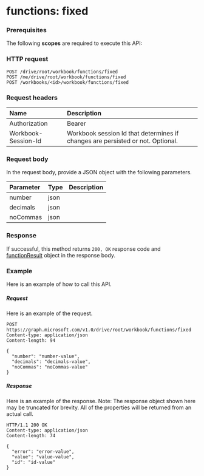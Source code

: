 # functions: fixed


### Prerequisites
The following **scopes** are required to execute this API: 
### HTTP request
<!-- { "blockType": "ignored" } -->
```http
POST /drive/root/workbook/functions/fixed
POST /me/drive/root/workbook/functions/fixed
POST /workbooks/<id>/workbook/functions/fixed

```
### Request headers
| Name       | Description|
|:---------------|:----------|
| Authorization  | Bearer <code>|
| Workbook-Session-Id  | Workbook session Id that determines if changes are persisted or not. Optional.|

### Request body
In the request body, provide a JSON object with the following parameters.

| Parameter	   | Type	|Description|
|:---------------|:--------|:----------|
|number|json||
|decimals|json||
|noCommas|json||

### Response
If successful, this method returns `200, OK` response code and [functionResult](../resources/functionresult.md) object in the response body.

### Example
Here is an example of how to call this API.
##### Request
Here is an example of the request.
<!-- {
  "blockType": "request",
  "name": "functions_fixed"
}-->
```http
POST https://graph.microsoft.com/v1.0/drive/root/workbook/functions/fixed
Content-type: application/json
Content-length: 94

{
  "number": "number-value",
  "decimals": "decimals-value",
  "noCommas": "noCommas-value"
}
```

##### Response
Here is an example of the response. Note: The response object shown here may be truncated for brevity. All of the properties will be returned from an actual call.
<!-- {
  "blockType": "response",
  "truncated": true,
  "@odata.type": "microsoft.graph.functionResult"
} -->
```http
HTTP/1.1 200 OK
Content-type: application/json
Content-length: 74

{
  "error": "error-value",
  "value": "value-value",
  "id": "id-value"
}
```

<!-- uuid: 8fcb5dbc-d5aa-4681-8e31-b001d5168d79
2015-10-25 14:57:30 UTC -->
<!-- {
  "type": "#page.annotation",
  "description": "functions: fixed",
  "keywords": "",
  "section": "documentation",
  "tocPath": ""
}-->